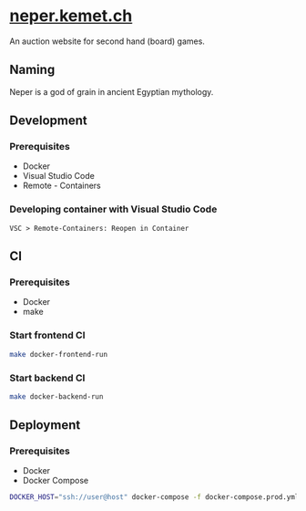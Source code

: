 # [neper.kemet.ch](https://neper.kemet.ch)

An auction website for second hand (board) games.

## Naming

Neper is a god of grain in ancient Egyptian mythology.

## Development

### Prerequisites

* Docker
* Visual Studio Code
* Remote - Containers

### Developing container with Visual Studio Code

```
VSC > Remote-Containers: Reopen in Container
```

## CI

### Prerequisites

* Docker
* make

### Start frontend CI

```sh
make docker-frontend-run
```

### Start backend CI

```sh
make docker-backend-run
```

## Deployment

### Prerequisites

* Docker
* Docker Compose

```sh
DOCKER_HOST="ssh://user@host" docker-compose -f docker-compose.prod.yml up -d
```
